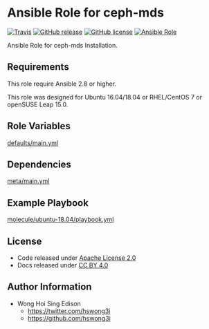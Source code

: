 # Ansible Role for ceph-mds

[![Travis](https://img.shields.io/travis/alvistack/ansible-role-ceph-mds.svg)](https://travis-ci.org/alvistack/ansible-role-ceph-mds)
[![GitHub release](https://img.shields.io/github/release/alvistack/ansible-role-ceph-mds.svg)](https://github.com/alvistack/ansible-role-ceph-mds)
[![GitHub license](https://img.shields.io/github/license/alvistack/ansible-role-ceph-mds.svg)](https://github.com/alvistack/ansible-role-ceph-mds/blob/master/LICENSE)
[![Ansible Role](https://img.shields.io/badge/galaxy-alvistack.ceph_mds-blue.svg)](https://galaxy.ansible.com/alvistack/ceph_mds)

Ansible Role for ceph-mds Installation.

## Requirements

This role require Ansible 2.8 or higher.

This role was designed for Ubuntu 16.04/18.04 or RHEL/CentOS 7 or openSUSE Leap 15.0.

## Role Variables

[defaults/main.yml](defaults/main.yml)

## Dependencies

[meta/main.yml](meta/main.yml)

## Example Playbook

[molecule/ubuntu-18.04/playbook.yml](molecule/ubuntu-18.04/playbook.yml)

## License

  - Code released under [Apache License 2.0](LICENSE)
  - Docs released under [CC BY 4.0](http://creativemons.org/licenses/by/4.0/)

## Author Information

  - Wong Hoi Sing Edison
      - <https://twitter.com/hswong3i>
      - <https://github.com/hswong3i>
